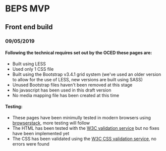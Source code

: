 # BEPS MVP

## Front end build 
### 09/05/2019

#### Following the technical requires set out by the OCED these pages are:

- Built using LESS 
- Used only 1 CSS file
- Built using the Bootstrap v3.4.1 grid system (we've used an older version to allow for the use of LESS, new versions are built using SASS)
- Unused Bootstrap files haven't been removed at this stage
- No javascript has been used in this draft version
- No media mapping file has been created at this time

#### Testing:

- These pages have been minimully tested in modern browsers using [browserstack](https://www.browserstack.com/), more testing will follow
- The HTML has been tested with the [W3C validation service](https://validator.w3.org/) but no fixes have been implemented yet
- The CSS has been validated using the [W3C CSS validation service](https://jigsaw.w3.org/css-validator/), no errors were found
